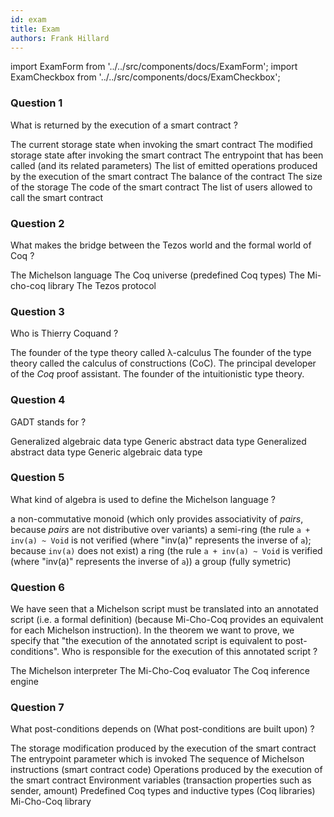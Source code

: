 ```yaml
---
id: exam
title: Exam
authors: Frank Hillard
---
```


import ExamForm from '../../src/components/docs/ExamForm';
import ExamCheckbox from '../../src/components/docs/ExamCheckbox';

<ExamForm moduleName="Formal Verificaion">

### Question 1

What is returned by the execution of a smart contract ?

<ExamCheckbox name="00" isCorrect="false">The current storage state when invoking the smart contract</ExamCheckbox>
<ExamCheckbox name="01" isCorrect="true">The modified storage state after invoking the smart contract</ExamCheckbox>
<ExamCheckbox name="02" isCorrect="false">The entrypoint that has been called (and its related parameters)</ExamCheckbox>
<ExamCheckbox name="03" isCorrect="true">The list of emitted operations produced by the execution of the smart contract</ExamCheckbox>
<ExamCheckbox name="04" isCorrect="false">The balance of the contract</ExamCheckbox>
<ExamCheckbox name="05" isCorrect="false">The size of the storage</ExamCheckbox>
<ExamCheckbox name="06" isCorrect="false">The code of the smart contract</ExamCheckbox>
<ExamCheckbox name="07" isCorrect="false">The list of users allowed to call the smart contract</ExamCheckbox>

### Question 2

What makes the bridge between the Tezos world and the formal world of Coq ?

<ExamCheckbox name="10" isCorrect="false">The Michelson language</ExamCheckbox>
<ExamCheckbox name="11" isCorrect="false">The Coq universe (predefined Coq types)</ExamCheckbox>
<ExamCheckbox name="12" isCorrect="true">The Mi-cho-coq library</ExamCheckbox>
<ExamCheckbox name="13" isCorrect="false">The Tezos protocol</ExamCheckbox>

### Question 3

Who is Thierry Coquand ?

<ExamCheckbox name="20" isCorrect="false">The founder of the type theory called λ-calculus</ExamCheckbox>
<ExamCheckbox name="21" isCorrect="true">The founder of the type theory called the calculus of constructions (CoC).</ExamCheckbox>
<ExamCheckbox name="22" isCorrect="true">The principal developer of the _Coq_ proof assistant.</ExamCheckbox>
<ExamCheckbox name="23" isCorrect="false">The founder of the intuitionistic type theory.</ExamCheckbox>

### Question 4

GADT stands for ?

<ExamCheckbox name="30" isCorrect="true">Generalized algebraic data type</ExamCheckbox>
<ExamCheckbox name="31" isCorrect="false">Generic abstract data type</ExamCheckbox>
<ExamCheckbox name="32" isCorrect="false">Generalized abstract data type</ExamCheckbox>
<ExamCheckbox name="33" isCorrect="false">Generic algebraic data type</ExamCheckbox>

### Question 5

What kind of algebra is used to define the Michelson language ?

<ExamCheckbox name="40" isCorrect="false">a non-commutative monoid (which only provides associativity of _pairs_, because _pairs_ are not distributive over variants)</ExamCheckbox>
<ExamCheckbox name="41" isCorrect="true">a semi-ring (the rule `a + inv(a) ~ Void` is not verified (where "inv(a)" represents the inverse of `a`); because `inv(a)` does not exist)</ExamCheckbox>
<ExamCheckbox name="42" isCorrect="false">a ring (the rule `a + inv(a) ~ Void` is verified (where "inv(a)" represents the inverse of `a`))</ExamCheckbox>
<ExamCheckbox name="43" isCorrect="false">a group (fully symetric)</ExamCheckbox>

### Question 6

We have seen that a Michelson script must be translated into an annotated script (i.e. a formal definition) (because Mi-Cho-Coq provides an equivalent for each Michelson instruction). In the theorem we want to prove, we specify that "the execution of the annotated script is equivalent to post-conditions". Who is responsible for the execution of this annotated script ?

<ExamCheckbox name="50" isCorrect="false">The Michelson interpreter</ExamCheckbox>
<ExamCheckbox name="51" isCorrect="true">The Mi-Cho-Coq evaluator</ExamCheckbox>
<ExamCheckbox name="52" isCorrect="false">The Coq inference engine</ExamCheckbox>

### Question 7

What post-conditions depends on (What post-conditions are built upon) ?

<ExamCheckbox name="60" isCorrect="true">The storage modification produced by the execution of the smart contract</ExamCheckbox>
<ExamCheckbox name="61" isCorrect="true">The entrypoint parameter which is invoked</ExamCheckbox>
<ExamCheckbox name="62" isCorrect="false">The sequence of Michelson instructions (smart contract code)</ExamCheckbox>
<ExamCheckbox name="63" isCorrect="true">Operations produced by the execution of the smart contract</ExamCheckbox>
<ExamCheckbox name="64" isCorrect="true">Environment variables (transaction properties such as sender, amount)</ExamCheckbox>
<ExamCheckbox name="65" isCorrect="false">Predefined Coq types and inductive types (Coq libraries)</ExamCheckbox>
<ExamCheckbox name="66" isCorrect="false">Mi-Cho-Coq library</ExamCheckbox>

</ExamForm>